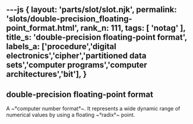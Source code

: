 ---js
{
  layout: 'parts/slot/slot.njk',
  permalink: 'slots/double-precision_floating-point_format.html',
  rank_n: 111,
  tags: [ 'notag' ],
  title_s: 'double-precision floating-point format',
  labels_a: ['procedure','digital electronics','cipher','partitioned data sets','computer programs','computer architectures','bit'],
}
---
## double-precision floating-point format

A ~°computer number format°~. It represents a wide dynamic range of numerical values by using a floating ~°radix°~ point.
